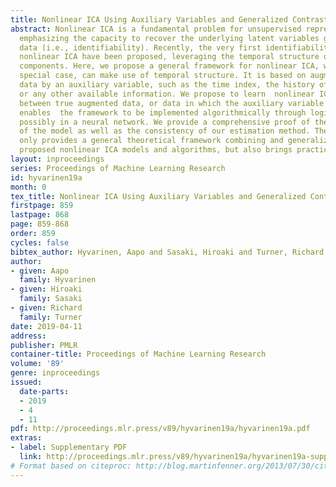 ```yaml
---
title: Nonlinear ICA Using Auxiliary Variables and Generalized Contrastive Learning
abstract: Nonlinear ICA is a fundamental problem for unsupervised representation learning,
  emphasizing the capacity to recover the underlying latent variables generating the
  data (i.e., identifiability). Recently, the very first identifiability proofs for
  nonlinear ICA have been proposed, leveraging the temporal structure of the independent
  components. Here, we propose a general framework for nonlinear ICA, which, as a
  special case, can make use of temporal structure. It is based on augmenting the
  data by an auxiliary variable, such as the time index, the history of the time series,
  or any other available information. We propose to learn  nonlinear ICA by discriminating
  between true augmented data, or data in which the auxiliary variable has been randomized.  This
  enables  the framework to be implemented algorithmically through logistic regression,
  possibly in a neural network. We provide a comprehensive proof of the identifiability
  of the model as well as the consistency of our estimation method. The approach not
  only provides a general theoretical framework combining and generalizing  previously
  proposed nonlinear ICA models and algorithms, but also brings practical advantages.
layout: inproceedings
series: Proceedings of Machine Learning Research
id: hyvarinen19a
month: 0
tex_title: Nonlinear ICA Using Auxiliary Variables and Generalized Contrastive Learning
firstpage: 859
lastpage: 868
page: 859-868
order: 859
cycles: false
bibtex_author: Hyvarinen, Aapo and Sasaki, Hiroaki and Turner, Richard
author:
- given: Aapo
  family: Hyvarinen
- given: Hiroaki
  family: Sasaki
- given: Richard
  family: Turner
date: 2019-04-11
address: 
publisher: PMLR
container-title: Proceedings of Machine Learning Research
volume: '89'
genre: inproceedings
issued:
  date-parts:
  - 2019
  - 4
  - 11
pdf: http://proceedings.mlr.press/v89/hyvarinen19a/hyvarinen19a.pdf
extras:
- label: Supplementary PDF
  link: http://proceedings.mlr.press/v89/hyvarinen19a/hyvarinen19a-supp.pdf
# Format based on citeproc: http://blog.martinfenner.org/2013/07/30/citeproc-yaml-for-bibliographies/
---
```

